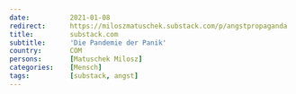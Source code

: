 ```yaml
---
date:          2021-01-08
redirect:      https://miloszmatuschek.substack.com/p/angstpropaganda
title:         substack.com
subtitle:      'Die Pandemie der Panik'
country:       COM
persons:       [Matuschek Milosz]
categories:    [Mensch]
tags:          [substack, angst]
---
```

